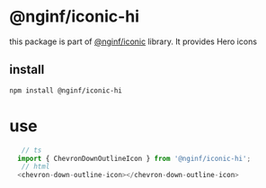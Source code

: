 # @nginf/iconic-hi

this package is part of [@nginf/iconic](https://nginf.github.io/iconic/) library. It provides Hero icons

## install

`npm install @nginf/iconic-hi`

# use

```ts
   // ts
  import { ChevronDownOutlineIcon } from '@nginf/iconic-hi';
   // html
  <chevron-down-outline-icon></chevron-down-outline-icon>
```
